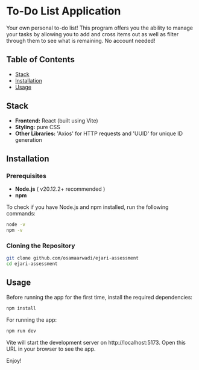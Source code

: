 # To-Do List Application

Your own personal to-do list! This program offers you the ability to manage your tasks by allowing you to add and cross items out as well as filter through them to see what is remaining. No account needed! 

## Table of Contents

- [Stack](#stack)
- [Installation](#installation)
- [Usage](#usage)

## Stack

- **Frontend:** React (built using Vite)
- **Styling:** pure CSS
- **Other Libraries:** 'Axios' for HTTP requests and 'UUID' for unique ID generation

## Installation

### Prerequisites

- **Node.js** ( v20.12.2+ recommended )
- **npm**
  
To check if you have Node.js and npm installed, run the following commands:

```bash
node -v
npm -v
```
### Cloning the Repository
```bash
git clone github.com/osamaarwadi/ejari-assessment
cd ejari-assessment
```

## Usage

Before running the app for the first time, install the required dependencies:
```bash
npm install
```

For running the app:
```bash
npm run dev
```
Vite will start the development server on http://localhost:5173. Open this URL in your browser to see the app.

Enjoy!


